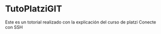 # TutoPlatziGIT
Este es un totorial realizado con la explicación del curso de platzi
Conecte con SSH